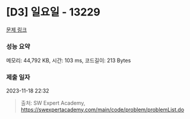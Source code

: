 # [D3] 일요일 - 13229 

[문제 링크](https://swexpertacademy.com/main/code/problem/problemDetail.do?contestProbId=AX0SaDW6L2oDFASs) 

### 성능 요약

메모리: 44,792 KB, 시간: 103 ms, 코드길이: 213 Bytes

### 제출 일자

2023-11-18 22:32



> 출처: SW Expert Academy, https://swexpertacademy.com/main/code/problem/problemList.do